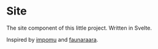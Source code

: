 # Site

The site component of this little project. Written in Svelte.

Inspired by [impomu](https://impomu.com/) and [faunaraara](https://faunaraara.com/).
